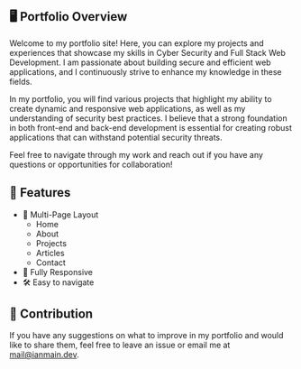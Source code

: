 ## 🖥️ Portfolio Overview

Welcome to my portfolio site! Here, you can explore my projects and experiences that showcase my skills in Cyber Security and Full Stack Web Development. I am passionate about building secure and efficient web applications, and I continuously strive to enhance my knowledge in these fields.

In my portfolio, you will find various projects that highlight my ability to create dynamic and responsive web applications, as well as my understanding of security best practices. I believe that a strong foundation in both front-end and back-end development is essential for creating robust applications that can withstand potential security threats.

Feel free to navigate through my work and reach out if you have any questions or opportunities for collaboration!

## 📙 Features

-   📖 Multi-Page Layout
    -   Home
    -   About
    -   Projects
    -   Articles
    -   Contact
-   📱 Fully Responsive
-   🛠 Easy to navigate

## 🌱 Contribution

If you have any suggestions on what to improve in my portfolio and would like to share them, feel free to leave an issue or email me at mail@ianmain.dev.